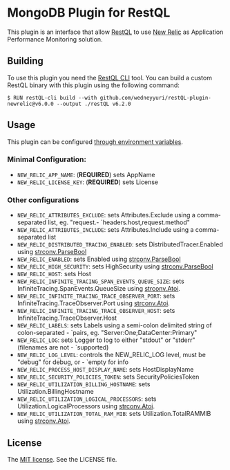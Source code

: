 # MongoDB Plugin for RestQL

This plugin is an interface that allow [RestQL](https://github.com/b2wdigital/restQL-golang) to use [New Relic](https://newrelic.com/) as Application Performance Monitoring solution.

## Building

To use this plugin you need the [RestQL CLI]() tool. You can build a custom RestQL binary with this plugin using the following command:

```shell
$ RUN restQL-cli build --with github.com/wedneyyuri/restQL-plugin-newrelic@v6.0.0 --output ./restQL v6.2.0
```

## Usage

This plugin can be configured [through environment variables](https://github.com/newrelic/go-agent/blob/198c033a21ef66200032d444e1be06b354175516/v3/newrelic/config_options.go#L54).

### Minimal Configuration:

- `NEW_RELIC_APP_NAME`: (**REQUIRED**) sets AppName
- `NEW_RELIC_LICENSE_KEY`: (**REQUIRED**) sets License

### Other configurations

- `NEW_RELIC_ATTRIBUTES_EXCLUDE`: sets Attributes.Exclude using a comma-separated list, eg. "request.- `headers.host,request.method"
- `NEW_RELIC_ATTRIBUTES_INCLUDE`: sets Attributes.Include using a comma-separated list
- `NEW_RELIC_DISTRIBUTED_TRACING_ENABLED`: sets DistributedTracer.Enabled using [strconv.ParseBool](https://golang.org/pkg/strconv/#ParseBool)
- `NEW_RELIC_ENABLED`: sets Enabled using [strconv.ParseBool](https://golang.org/pkg/strconv/#ParseBool)
- `NEW_RELIC_HIGH_SECURITY`: sets HighSecurity using [strconv.ParseBool](https://golang.org/pkg/strconv/#ParseBool)
- `NEW_RELIC_HOST`: sets Host
- `NEW_RELIC_INFINITE_TRACING_SPAN_EVENTS_QUEUE_SIZE`: sets InfiniteTracing.SpanEvents.QueueSize using [strconv.Atoi](https://golang.org/pkg/strconv/#Atoi).
- `NEW_RELIC_INFINITE_TRACING_TRACE_OBSERVER_PORT`: sets InfiniteTracing.TraceObserver.Port using [strconv.Atoi](https://golang.org/pkg/strconv/#Atoi).
- `NEW_RELIC_INFINITE_TRACING_TRACE_OBSERVER_HOST`: sets InfiniteTracing.TraceObserver.Host
- `NEW_RELIC_LABELS`: sets Labels using a semi-colon delimited string of colon-separated - `pairs, eg. "Server:One;DataCenter:Primary"
- `NEW_RELIC_LOG`: sets Logger to log to either "stdout" or "stderr" (filenames are not - `supported)
- `NEW_RELIC_LOG_LEVEL`: controls the NEW_RELIC_LOG level, must be "debug" for debug, or - `empty for info
- `NEW_RELIC_PROCESS_HOST_DISPLAY_NAME`: sets HostDisplayName
- `NEW_RELIC_SECURITY_POLICIES_TOKEN`: sets SecurityPoliciesToken
- `NEW_RELIC_UTILIZATION_BILLING_HOSTNAME`: sets Utilization.BillingHostname
- `NEW_RELIC_UTILIZATION_LOGICAL_PROCESSORS`: sets Utilization.LogicalProcessors using [strconv.Atoi](https://golang.org/pkg/strconv/#Atoi).
- `NEW_RELIC_UTILIZATION_TOTAL_RAM_MIB`: sets Utilization.TotalRAMMIB using [strconv.Atoi](https://golang.org/pkg/strconv/#Atoi).

## License

The [MIT license](https://mit-license.org/). See the LICENSE file.